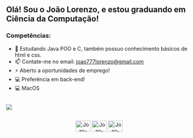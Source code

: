 ## Olá! Sou o João Lorenzo, e estou graduando em Ciência da Computação!

<h3>Competências:</h3>

- 📖 Estudando Java POO e C, também possuo conhecimento básicos de html e css.
- 📫 Contate-me no email: joao777lorenzo@gmail.com
- ⚡ Aberto a oportunidades de emprego!
- 💻 Preferência em back-end!
- 💻 MacOS

##
<a href="https://www.linkedin.com/in/devjoaolorenzo/" target="_blank"><img src="https://img.shields.io/badge/-LinkedIn-%230077B5?style=for-the-badge&logo=linkedin&logoColor=white" target="_blank"></a>
##
<div align="center">
  <img align="center" alt="Joao-Java" height="30" width="40" src="https://cdn.jsdelivr.net/gh/devicons/devicon/icons/java/java-original.svg">
  <img align="center" alt="Joao-Java" height="30" width="40" src="https://cdn.jsdelivr.net/gh/devicons/devicon/icons/java/java-original.svg">
  <img align="center" alt="Joao-Java" height="30" width="40" src="https://cdn.jsdelivr.net/gh/devicons/devicon/icons/java/java-original.svg">
</div>
